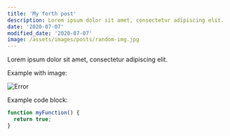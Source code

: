 ```yaml
---
title: 'My forth post'
description: Lorem ipsum dolor sit amet, consectetur adipiscing elit.
date: '2020-07-07'
modified_date: '2020-07-07'
image: /assets/images/posts/random-img.jpg
---
```


Lorem ipsum dolor sit amet, consectetur adipiscing elit.

Example with image:

![Error](@@baseUrl@@/assets/images/posts/error.png)

Example code block:

```js
function myFunction() {
  return true;
}
```
